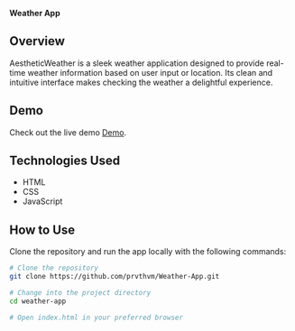 **Weather App**





## Overview

AestheticWeather is a sleek weather application designed to provide real-time weather information based on user input or location. Its clean and intuitive interface makes checking the weather a delightful experience.

## Demo

Check out the live demo [Demo](your-demo-link).

## Technologies Used

- HTML
- CSS
- JavaScript

## How to Use

Clone the repository and run the app locally with the following commands:

```bash
# Clone the repository
git clone https://github.com/prvthvm/Weather-App.git

# Change into the project directory
cd weather-app

# Open index.html in your preferred browser
